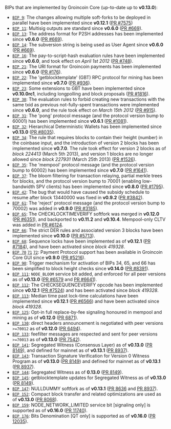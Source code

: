 BIPs that are implemented by Groincoin Core (up-to-date up to **v0.13.0**):

* [`BIP 9`](https://github.com/groincoin/bips/blob/master/bip-0009.mediawiki): The changes allowing multiple soft-forks to be deployed in parallel have been implemented since **v0.12.1**  ([PR #7575](https://github.com/groincoin/groincoin/pull/7575))
* [`BIP 11`](https://github.com/groincoin/bips/blob/master/bip-0011.mediawiki): Multisig outputs are standard since **v0.6.0** ([PR #669](https://github.com/groincoin/groincoin/pull/669)).
* [`BIP 13`](https://github.com/groincoin/bips/blob/master/bip-0013.mediawiki): The address format for P2SH addresses has been implemented since **v0.6.0** ([PR #669](https://github.com/groincoin/groincoin/pull/669)).
* [`BIP 14`](https://github.com/groincoin/bips/blob/master/bip-0014.mediawiki): The subversion string is being used as User Agent since **v0.6.0** ([PR #669](https://github.com/groincoin/groincoin/pull/669)).
* [`BIP 16`](https://github.com/groincoin/bips/blob/master/bip-0016.mediawiki): The pay-to-script-hash evaluation rules have been implemented since **v0.6.0**, and took effect on *April 1st 2012* ([PR #748](https://github.com/groincoin/groincoin/pull/748)).
* [`BIP 21`](https://github.com/groincoin/bips/blob/master/bip-0021.mediawiki): The URI format for Groincoin payments has been implemented since **v0.6.0** ([PR #176](https://github.com/groincoin/groincoin/pull/176)).
* [`BIP 22`](https://github.com/groincoin/bips/blob/master/bip-0022.mediawiki): The 'getblocktemplate' (GBT) RPC protocol for mining has been implemented since **v0.7.0** ([PR #936](https://github.com/groincoin/groincoin/pull/936)).
* [`BIP 23`](https://github.com/groincoin/bips/blob/master/bip-0023.mediawiki): Some extensions to GBT have been implemented since **v0.10.0rc1**, including longpolling and block proposals ([PR #1816](https://github.com/groincoin/groincoin/pull/1816)).
* [`BIP 30`](https://github.com/groincoin/bips/blob/master/bip-0030.mediawiki): The evaluation rules to forbid creating new transactions with the same txid as previous not-fully-spent transactions were implemented since **v0.6.0**, and the rule took effect on *March 15th 2012* ([PR #915](https://github.com/groincoin/groincoin/pull/915)).
* [`BIP 31`](https://github.com/groincoin/bips/blob/master/bip-0031.mediawiki): The 'pong' protocol message (and the protocol version bump to 60001) has been implemented since **v0.6.1** ([PR #1081](https://github.com/groincoin/groincoin/pull/1081)).
* [`BIP 32`](https://github.com/groincoin/bips/blob/master/bip-0032.mediawiki): Hierarchical Deterministic Wallets has been implemented since **v0.13.0** ([PR #8035](https://github.com/groincoin/groincoin/pull/8035)).
* [`BIP 34`](https://github.com/groincoin/bips/blob/master/bip-0034.mediawiki): The rule that requires blocks to contain their height (number) in the coinbase input, and the introduction of version 2 blocks has been implemented since **v0.7.0**. The rule took effect for version 2 blocks as of *block 224413* (March 5th 2013), and version 1 blocks are no longer allowed since *block 227931* (March 25th 2013) ([PR #1526](https://github.com/groincoin/groincoin/pull/1526)).
* [`BIP 35`](https://github.com/groincoin/bips/blob/master/bip-0035.mediawiki): The 'mempool' protocol message (and the protocol version bump to 60002) has been implemented since **v0.7.0** ([PR #1641](https://github.com/groincoin/groincoin/pull/1641)).
* [`BIP 37`](https://github.com/groincoin/bips/blob/master/bip-0037.mediawiki): The bloom filtering for transaction relaying, partial merkle trees for blocks, and the protocol version bump to 70001 (enabling low-bandwidth SPV clients) has been implemented since **v0.8.0** ([PR #1795](https://github.com/groincoin/groincoin/pull/1795)).
* [`BIP 42`](https://github.com/groincoin/bips/blob/master/bip-0042.mediawiki): The bug that would have caused the subsidy schedule to resume after block 13440000 was fixed in **v0.9.2** ([PR #3842](https://github.com/groincoin/groincoin/pull/3842)).
* [`BIP 61`](https://github.com/groincoin/bips/blob/master/bip-0061.mediawiki): The 'reject' protocol message (and the protocol version bump to 70002) was added in **v0.9.0** ([PR #3185](https://github.com/groincoin/groincoin/pull/3185)).
* [`BIP 65`](https://github.com/groincoin/bips/blob/master/bip-0065.mediawiki): The CHECKLOCKTIMEVERIFY softfork was merged in **v0.12.0** ([PR #6351](https://github.com/groincoin/groincoin/pull/6351)), and backported to **v0.11.2** and **v0.10.4**. Mempool-only CLTV was added in [PR #6124](https://github.com/groincoin/groincoin/pull/6124).
* [`BIP 66`](https://github.com/groincoin/bips/blob/master/bip-0066.mediawiki): The strict DER rules and associated version 3 blocks have been implemented since **v0.10.0** ([PR #5713](https://github.com/groincoin/groincoin/pull/5713)).
* [`BIP 68`](https://github.com/groincoin/bips/blob/master/bip-0068.mediawiki): Sequence locks have been implemented as of **v0.12.1**  ([PR #7184](https://github.com/groincoin/groincoin/pull/7184)), and have been activated since *block 419328*.
* [`BIP 70`](https://github.com/groincoin/bips/blob/master/bip-0070.mediawiki) [`71`](https://github.com/groincoin/bips/blob/master/bip-0071.mediawiki) [`72`](https://github.com/groincoin/bips/blob/master/bip-0072.mediawiki): Payment Protocol support has been available in Groincoin Core GUI since **v0.9.0** ([PR #5216](https://github.com/groincoin/groincoin/pull/5216)).
* [`BIP 90`](https://github.com/groincoin/bips/blob/master/bip-0090.mediawiki): Trigger mechanism for activation of BIPs 34, 65, and 66 has been simplified to block height checks since **v0.14.0** ([PR #8391](https://github.com/groincoin/groincoin/pull/8391)).
* [`BIP 111`](https://github.com/groincoin/bips/blob/master/bip-0111.mediawiki): `NODE_BLOOM` service bit added, and enforced for all peer versions as of **v0.13.0** ([PR #6579](https://github.com/groincoin/groincoin/pull/6579) and [PR #6641](https://github.com/groincoin/groincoin/pull/6641)).
* [`BIP 112`](https://github.com/groincoin/bips/blob/master/bip-0112.mediawiki): The CHECKSEQUENCEVERIFY opcode has been implemented since **v0.12.1** ([PR #7524](https://github.com/groincoin/groincoin/pull/7524)) and has been activated since *block 419328*.
* [`BIP 113`](https://github.com/groincoin/bips/blob/master/bip-0113.mediawiki): Median time past lock-time calculations have been implemented since **v0.12.1** ([PR #6566](https://github.com/groincoin/groincoin/pull/6566)) and have been activated since *block 419328*.
* [`BIP 125`](https://github.com/groincoin/bips/blob/master/bip-0125.mediawiki): Opt-in full replace-by-fee signaling honoured in mempool and mining as of **v0.12.0** ([PR 6871](https://github.com/groincoin/groincoin/pull/6871)).
* [`BIP 130`](https://github.com/groincoin/bips/blob/master/bip-0130.mediawiki): direct headers announcement is negotiated with peer versions `>=70012` as of **v0.12.0** ([PR 6494](https://github.com/groincoin/groincoin/pull/6494)).
* [`BIP 133`](https://github.com/groincoin/bips/blob/master/bip-0133.mediawiki): feefilter messages are respected and sent for peer versions `>=70013` as of **v0.13.0** ([PR 7542](https://github.com/groincoin/groincoin/pull/7542)).
* [`BIP 141`](https://github.com/groincoin/bips/blob/master/bip-0141.mediawiki): Segregated Witness (Consensus Layer) as of **v0.13.0** ([PR 8149](https://github.com/groincoin/groincoin/pull/8149)), and defined for mainnet as of **v0.13.1** ([PR 8937](https://github.com/groincoin/groincoin/pull/8937)).
* [`BIP 143`](https://github.com/groincoin/bips/blob/master/bip-0143.mediawiki): Transaction Signature Verification for Version 0 Witness Program as of **v0.13.0** ([PR 8149](https://github.com/groincoin/groincoin/pull/8149)) and defined for mainnet as of **v0.13.1** ([PR 8937](https://github.com/groincoin/groincoin/pull/8937)).
* [`BIP 144`](https://github.com/groincoin/bips/blob/master/bip-0144.mediawiki): Segregated Witness as of **0.13.0** ([PR 8149](https://github.com/groincoin/groincoin/pull/8149)).
* [`BIP 145`](https://github.com/groincoin/bips/blob/master/bip-0145.mediawiki): getblocktemplate updates for Segregated Witness as of **v0.13.0** ([PR 8149](https://github.com/groincoin/groincoin/pull/8149)).
* [`BIP 147`](https://github.com/groincoin/bips/blob/master/bip-0147.mediawiki): NULLDUMMY softfork as of **v0.13.1** ([PR 8636](https://github.com/groincoin/groincoin/pull/8636) and [PR 8937](https://github.com/groincoin/groincoin/pull/8937)).
* [`BIP 152`](https://github.com/groincoin/bips/blob/master/bip-0152.mediawiki): Compact block transfer and related optimizations are used as of **v0.13.0** ([PR 8068](https://github.com/groincoin/groincoin/pull/8068)).
* [`BIP 159`](https://github.com/groincoin/bips/blob/master/bip-0159.mediawiki): NODE_NETWORK_LIMITED service bit [signaling only] is supported as of **v0.16.0** ([PR 11740](https://github.com/groincoin/groincoin/pull/11740)).
* [`BIP 176`](https://github.com/groincoin/bips/blob/master/bip-0176.mediawiki): Bits Denomination [QT only] is supported as of **v0.16.0** ([PR 12035](https://github.com/groincoin/groincoin/pull/12035)).
